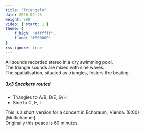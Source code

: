 ```yaml
---
title: "Triangeln"
date: 2020-09-23
weight: 900
video: { start: 1 }
theme: {
    f_high: "#ffffff",
    f_med: "#000000"
}
rss_ignore: true
---
```

All sounds recorded stereo in a dry swimming pool.  
The triangle sounds are mixed with sine waves.  
The spatialisation, situated as triangles, fosters the beating.

##### 3x3 Speakers routed
- Triangles to A/B, D/E, G/H
- Sine to C, F, I

This is a short version for a concert in Echoraum, Vienna. (8:00) [Multichannel]  
Originally this peace is 60 minutes.

[](fsk-17.jpg)

